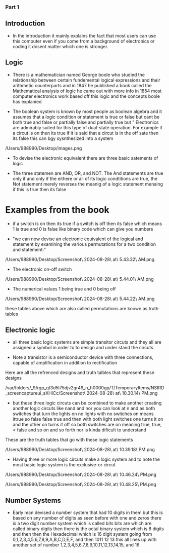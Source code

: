 ### Part 1

## Introduction 

- In the introduction it mainly explains the fact that most users can use this computer even if you come from a background of electronics or coding it dosent matter which one is stronger.

## Logic

- There is a mathematician named George boole who studied the relationship between certain fundemental logical expressions and their arithmetic counterparts and in 1847 he published a book called the Mathematical analysis of logic he came out with more info in 1854 most computer electronics work based off this logic and the concepts boole has explanied

- The boolean system is known by most people as boolean algebra and it assumes that a logic condition or statement is true or false but cant be both true and false or partially false and partially true but " Electronics are admirably suited for this type of dual-state operation. For example if a circut is on then its true if it is said that a circut is in the off sate then its false this can bgy sysnthesized into a system 

/Users/988990/Desktop/images.png 

- To devise the electronic equivalent there are three basic satements of logic 

- The three statemen are AND, OR, and NOT. The And statements are true only if and only if the eithere or all of its logic condtitions are true, the Not statement  merely reverses the meanig of a logic statement menaing if this is true then its false

# Examples from the book

- if a switch is on then its true if a switch is off then its false which means 1 is true and 0 is false like binary code which can give you numbers  

- "we can now devise an electronic equivalent of the logical and statement by examining the various permutations for a two condition and statement:"

/Users/988990/Desktop/Screenshot\ 2024-08-28\ at\ 5.43.32\ AM.png 

- The electronic on-off switch 

/Users/988990/Desktop/Screenshot\ 2024-08-28\ at\ 5.44.01\ AM.png 

- The numerical values 1 being true and 0 being off

/Users/988990/Desktop/Screenshot\ 2024-08-28\ at\ 5.44.22\ AM.png 

these tables above which are also called permutations are known as truth tables 

## Electronic logic

- all three basic logic systems are simple transitor circuts and they all are assigned a symbol in order to to design and under stand the circuts

- Note a transistor is a semiconductor device with three connections, capable of amplification in addition to rectification

Here are all the refrenced designs and truth talbles that represent these designs 

/var/folders/_9/rgp_qt3d5l75djv2gr49_n_h0000gp/T/TemporaryItems/NSIRD_screencaptureui_sXHlCc/Screenshot\ 2024-08-28\ at\ 10.30.14\ PM.png 

- but these three logic circuts can be combined to make another creating another logic circuts like nand and nor you can look at n and as both switches that turn the lights on no lights with no switches on means ittrue so false false true and then with both light switches one turns it on and the other on turns it off so both switches are on meaning true, true, = false and so on and so forth nor is kinda dificult to understand 

These are the truth tables that go with these logic statements

/Users/988990/Desktop/Screenshot\ 2024-08-28\ at\ 10.39.18\ PM.png 

- Having three or more logic circuts make a logic system and to note the most basic logic system is the exclusive-or circut

/Users/988990/Desktop/Screenshot\ 2024-08-28\ at\ 10.46.24\ PM.png 

/Users/988990/Desktop/Screenshot\ 2024-08-28\ at\ 10.48.25\ PM.png 

## Number Systems

- Early man devised a number system that had 10 digits in them but this is based on any number of digits as seen before with one and zeros there is a two digit number system which is called bits bits are which are called binary digits then there is the octal binary system which is 8 digits and then then the Hexadecimal which is 16 digit system going from 0,1,2,3,4,5,6,7,8,9,A,B,C,D,E,F, and then 1011 12 13 this all lines up with another set of number 1,2,3,4,5,6,7,8,9,10,11,12,13,14,15, and 16

  
